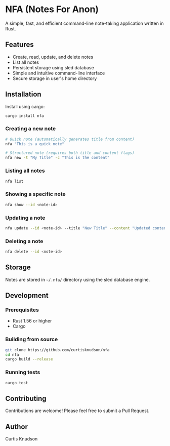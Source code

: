 # NFA (Notes For Anon)

A simple, fast, and efficient command-line note-taking application written in Rust.

## Features

- Create, read, update, and delete notes
- List all notes
- Persistent storage using sled database
- Simple and intuitive command-line interface
- Secure storage in user's home directory

## Installation

Install using cargo:

```bash
cargo install nfa
```

### Creating a new note

```bash
# Quick note (automatically generates title from content)
nfa "This is a quick note"

# Structured note (requires both title and content flags)
nfa new -t "My Title" -c "This is the content"
```

### Listing all notes

```bash
nfa list
```

### Showing a specific note

```bash
nfa show --id <note-id>
```

### Updating a note

```bash
nfa update --id <note-id> --title "New Title" --content "Updated content"
```

### Deleting a note

```bash
nfa delete --id <note-id>
```

## Storage

Notes are stored in `~/.nfa/` directory using the sled database engine.

## Development

### Prerequisites

- Rust 1.56 or higher
- Cargo

### Building from source

```bash
git clone https://github.com/curtisknudson/nfa
cd nfa
cargo build --release
```

### Running tests

```bash
cargo test
```

## Contributing

Contributions are welcome! Please feel free to submit a Pull Request.

## Author

Curtis Knudson
